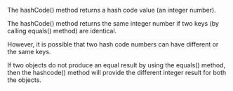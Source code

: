 The hashCode() method returns a hash code value (an integer number).

The hashCode() method returns the same integer number if two keys (by
calling equals() method) are identical.

However, it is possible that two hash code numbers can have different or
the same keys.

If two objects do not produce an equal result by using the equals()
method, then the hashcode() method will provide the different integer
result for both the objects.